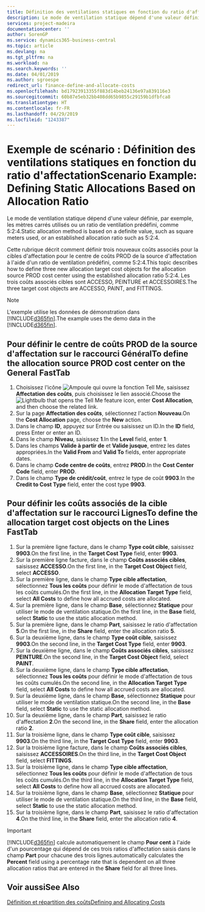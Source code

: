 ```yaml
---
title: Définition des ventilations statiques en fonction du ratio d'affectation | Microsoft Docs
description: Le mode de ventilation statique dépend d'une valeur définie, par exemple, les mètres carrés utilisés ou un ratio de ventilation prédéfini, comme 5:2:4.
services: project-madeira
documentationcenter: ''
author: SorenGP
ms.service: dynamics365-business-central
ms.topic: article
ms.devlang: na
ms.tgt_pltfrm: na
ms.workload: na
ms.search.keywords: ''
ms.date: 04/01/2019
ms.author: sgroespe
redirect_url: finance-define-and-allocate-costs
ms.openlocfilehash: bd17923913355f883d14beb24136e97a839116e3
ms.sourcegitcommit: 60b87e5eb32bb408dd65b9855c29159b1dfbfca8
ms.translationtype: HT
ms.contentlocale: fr-FR
ms.lasthandoff: 04/29/2019
ms.locfileid: "1243387"
---
```

# <a name="scenario-example-defining-static-allocations-based-on-allocation-ratio"></a><span data-ttu-id="2a4a8-103">Exemple de scénario : Définition des ventilations statiques en fonction du ratio d'affectation</span><span class="sxs-lookup"><span data-stu-id="2a4a8-103">Scenario Example: Defining Static Allocations Based on Allocation Ratio</span></span>
<span data-ttu-id="2a4a8-104">Le mode de ventilation statique dépend d'une valeur définie, par exemple, les mètres carrés utilisés ou un ratio de ventilation prédéfini, comme 5:2:4.</span><span class="sxs-lookup"><span data-stu-id="2a4a8-104">Static allocation method is based on a definite value, such as square meters used, or an established allocation ratio such as 5:2:4.</span></span>  

<span data-ttu-id="2a4a8-105">Cette rubrique décrit comment définir trois nouveaux coûts associés pour la cibles d'affectation pour le centre de coûts PROD de la source d'affectation à l'aide d'un ratio de ventilation prédéfini, comme 5:2:4.</span><span class="sxs-lookup"><span data-stu-id="2a4a8-105">This topic describes how to define three new allocation target cost objects for the allocation source PROD cost center using the established allocation ratio 5:2:4.</span></span> <span data-ttu-id="2a4a8-106">Les trois coûts associés cibles sont ACCESSO, PEINTURE et ACCESSOIRES.</span><span class="sxs-lookup"><span data-stu-id="2a4a8-106">The three target cost objects are ACCESSO, PAINT, and FITTINGS.</span></span>  

> [!NOTE]  
>  <span data-ttu-id="2a4a8-107">L'exemple utilise les données de démonstration dans [!INCLUDE[d365fin](includes/d365fin_md.md)].</span><span class="sxs-lookup"><span data-stu-id="2a4a8-107">The example uses the demo data in the [!INCLUDE[d365fin](includes/d365fin_md.md)].</span></span>  

## <a name="to-define-the-allocation-source-prod-cost-center-on-the-general-fasttab"></a><span data-ttu-id="2a4a8-108">Pour définir le centre de coûts PROD de la source d'affectation sur le raccourci Général</span><span class="sxs-lookup"><span data-stu-id="2a4a8-108">To define the allocation source PROD cost center on the General FastTab</span></span>  

1.  <span data-ttu-id="2a4a8-109">Choisissez l'icône ![Ampoule qui ouvre la fonction Tell Me](media/ui-search/search_small.png "Dites-moi ce que vous voulez faire"), saisissez **Affectation des coûts**, puis choisissez le lien associé.</span><span class="sxs-lookup"><span data-stu-id="2a4a8-109">Choose the ![Lightbulb that opens the Tell Me feature](media/ui-search/search_small.png "Tell me what you want to do") icon, enter **Cost Allocation**, and then choose the related link.</span></span>  
2.  <span data-ttu-id="2a4a8-110">Sur la page **Affectation des coûts**, sélectionnez l'action **Nouveau**.</span><span class="sxs-lookup"><span data-stu-id="2a4a8-110">On the **Cost Allocation** page, choose the **New** action.</span></span>  
3.  <span data-ttu-id="2a4a8-111">Dans le champ **ID**, appuyez sur Entrée ou saisissez un ID.</span><span class="sxs-lookup"><span data-stu-id="2a4a8-111">In the **ID** field, press Enter or enter an ID.</span></span>  
4.  <span data-ttu-id="2a4a8-112">Dans le champ **Niveau**, saisissez **1**.</span><span class="sxs-lookup"><span data-stu-id="2a4a8-112">In the **Level** field, enter **1**.</span></span>  
5.  <span data-ttu-id="2a4a8-113">Dans les champs **Valide à partir de** et **Valide jusque**, entrez les dates appropriées.</span><span class="sxs-lookup"><span data-stu-id="2a4a8-113">In the **Valid From** and **Valid To** fields, enter appropriate dates.</span></span>  
6.  <span data-ttu-id="2a4a8-114">Dans le champ **Code centre de coûts**, entrez **PROD**.</span><span class="sxs-lookup"><span data-stu-id="2a4a8-114">In the **Cost Center Code** field, enter **PROD**.</span></span>  
7.  <span data-ttu-id="2a4a8-115">Dans le champ **Type de crédit/coût**, entrez le type de coût **9903**.</span><span class="sxs-lookup"><span data-stu-id="2a4a8-115">In the **Credit to Cost Type** field, enter the cost type **9903**.</span></span>  

## <a name="to-define-the-allocation-target-cost-objects-on-the-lines-fasttab"></a><span data-ttu-id="2a4a8-116">Pour définir les coûts associés de la cible d'affectation sur le raccourci Lignes</span><span class="sxs-lookup"><span data-stu-id="2a4a8-116">To define the allocation target cost objects on the Lines FastTab</span></span>  

1.  <span data-ttu-id="2a4a8-117">Sur la première ligne facture, dans le champ **Type coût cible**, saisissez **9903**.</span><span class="sxs-lookup"><span data-stu-id="2a4a8-117">On the first line, in the **Target Cost Type** field, enter **9903**.</span></span>  
2.  <span data-ttu-id="2a4a8-118">Sur la première ligne facture, dans le champ **Coûts associés cibles**, saisissez **ACCESSO**.</span><span class="sxs-lookup"><span data-stu-id="2a4a8-118">On the first line, in the **Target Cost Object** field, select **ACCESSO**.</span></span>  
3.  <span data-ttu-id="2a4a8-119">Sur la première ligne, dans le champ **Type cible affectation**, sélectionnez **Tous les coûts** pour définir le mode d'affectation de tous les coûts cumulés.</span><span class="sxs-lookup"><span data-stu-id="2a4a8-119">On the first line, in the **Allocation Target Type** field, select **All Costs** to define how all accrued costs are allocated.</span></span>  
4.  <span data-ttu-id="2a4a8-120">Sur la première ligne, dans le champ **Base**, sélectionnez **Statique** pour utiliser le mode de ventilation statique.</span><span class="sxs-lookup"><span data-stu-id="2a4a8-120">On the first line, in the **Base** field, select **Static** to use the static allocation method.</span></span>  
5.  <span data-ttu-id="2a4a8-121">Sur la première ligne, dans le champ **Part**, saisissez le ratio d'affectation **5**.</span><span class="sxs-lookup"><span data-stu-id="2a4a8-121">On the first line, in the **Share** field, enter the allocation ratio **5**.</span></span>  
6.  <span data-ttu-id="2a4a8-122">Sur la deuxième ligne, dans le champ **Type coût cible**, saisissez **9903**.</span><span class="sxs-lookup"><span data-stu-id="2a4a8-122">On the second line, in the **Target Cost Type** field, enter **9903**.</span></span>  
7.  <span data-ttu-id="2a4a8-123">Sur la deuxième ligne, dans le champ **Coûts associés cibles**, saisissez **PEINTURE**.</span><span class="sxs-lookup"><span data-stu-id="2a4a8-123">On the second line, in the **Target Cost Object** field, select **PAINT**.</span></span>  
8.  <span data-ttu-id="2a4a8-124">Sur la deuxième ligne, dans le champ **Type cible affectation**, sélectionnez **Tous les coûts** pour définir le mode d'affectation de tous les coûts cumulés.</span><span class="sxs-lookup"><span data-stu-id="2a4a8-124">On the second line, in the **Allocation Target Type** field, select **All Costs** to define how all accrued costs are allocated.</span></span>  
9. <span data-ttu-id="2a4a8-125">Sur la deuxième ligne, dans le champ **Base**, sélectionnez **Statique** pour utiliser le mode de ventilation statique.</span><span class="sxs-lookup"><span data-stu-id="2a4a8-125">On the second line, in the **Base** field, select **Static** to use the static allocation method.</span></span>  
10. <span data-ttu-id="2a4a8-126">Sur la deuxième ligne, dans le champ **Part**, saisissez le ratio d'affectation **2**.</span><span class="sxs-lookup"><span data-stu-id="2a4a8-126">On the second line, in the **Share** field, enter the allocation ratio **2**.</span></span>  
11. <span data-ttu-id="2a4a8-127">Sur la troisième ligne, dans le champ **Type coût cible**, saisissez **9903**.</span><span class="sxs-lookup"><span data-stu-id="2a4a8-127">On the third line, in the **Target Cost Type** field, enter **9903**.</span></span>  
12. <span data-ttu-id="2a4a8-128">Sur la troisième ligne facture, dans le champ **Coûts associés cibles**, saisissez **ACCESSOIRES**.</span><span class="sxs-lookup"><span data-stu-id="2a4a8-128">On the third line, in the **Target Cost Object** field, select **FITTINGS**.</span></span>  
13. <span data-ttu-id="2a4a8-129">Sur la troisième ligne, dans le champ **Type cible affectation**, sélectionnez **Tous les coûts** pour définir le mode d'affectation de tous les coûts cumulés.</span><span class="sxs-lookup"><span data-stu-id="2a4a8-129">On the third line, in the **Allocation Target Type** field, select **All Costs** to define how all accrued costs are allocated.</span></span>  
14. <span data-ttu-id="2a4a8-130">Sur la troisième ligne, dans le champ **Base**, sélectionnez **Statique** pour utiliser le mode de ventilation statique.</span><span class="sxs-lookup"><span data-stu-id="2a4a8-130">On the third line, in the **Base** field, select **Static** to use the static allocation method.</span></span>  
15. <span data-ttu-id="2a4a8-131">Sur la troisième ligne, dans le champ **Part**, saisissez le ratio d'affectation **4**.</span><span class="sxs-lookup"><span data-stu-id="2a4a8-131">On the third line, in the **Share** field, enter the allocation ratio **4**.</span></span>  

> [!IMPORTANT]  
>  [!INCLUDE[d365fin](includes/d365fin_md.md)] <span data-ttu-id="2a4a8-132">calcule automatiquement le champ **Pour cent** à l'aide d'un pourcentage qui dépend de ces trois ratios d'affectation saisis dans le champ **Part** pour chacune des trois lignes.</span><span class="sxs-lookup"><span data-stu-id="2a4a8-132">automatically calculates the **Percent** field using a percentage rate that is dependent on all three allocation ratios that are entered in the **Share** field for all three lines.</span></span>  

## <a name="see-also"></a><span data-ttu-id="2a4a8-133">Voir aussi</span><span class="sxs-lookup"><span data-stu-id="2a4a8-133">See Also</span></span>  
[<span data-ttu-id="2a4a8-134">Définition et répartition des coûts</span><span class="sxs-lookup"><span data-stu-id="2a4a8-134">Defining and Allocating Costs</span></span>](finance-define-and-allocate-costs.md)   
